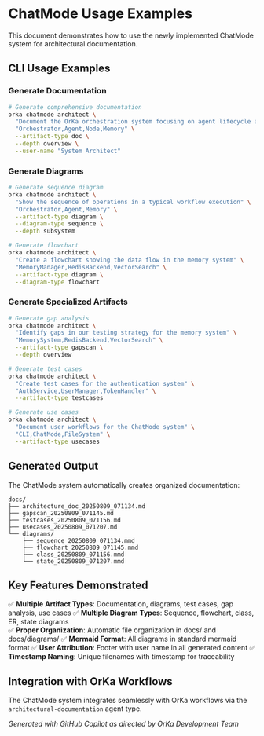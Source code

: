 # ChatMode Usage Examples

This document demonstrates how to use the newly implemented ChatMode system for architectural documentation.

## CLI Usage Examples

### Generate Documentation
```bash
# Generate comprehensive documentation
orka chatmode architect \
  "Document the OrKa orchestration system focusing on agent lifecycle and workflow execution" \
  "Orchestrator,Agent,Node,Memory" \
  --artifact-type doc \
  --depth overview \
  --user-name "System Architect"
```

### Generate Diagrams
```bash
# Generate sequence diagram
orka chatmode architect \
  "Show the sequence of operations in a typical workflow execution" \
  "Orchestrator,Agent,Memory" \
  --artifact-type diagram \
  --diagram-type sequence \
  --depth subsystem

# Generate flowchart
orka chatmode architect \
  "Create a flowchart showing the data flow in the memory system" \
  "MemoryManager,RedisBackend,VectorSearch" \
  --artifact-type diagram \
  --diagram-type flowchart
```

### Generate Specialized Artifacts
```bash
# Generate gap analysis
orka chatmode architect \
  "Identify gaps in our testing strategy for the memory system" \
  "MemorySystem,RedisBackend,VectorSearch" \
  --artifact-type gapscan \
  --depth overview

# Generate test cases
orka chatmode architect \
  "Create test cases for the authentication system" \
  "AuthService,UserManager,TokenHandler" \
  --artifact-type testcases

# Generate use cases
orka chatmode architect \
  "Document user workflows for the ChatMode system" \
  "CLI,ChatMode,FileSystem" \
  --artifact-type usecases
```

## Generated Output

The ChatMode system automatically creates organized documentation:

```
docs/
├── architecture_doc_20250809_071134.md
├── gapscan_20250809_071145.md
├── testcases_20250809_071156.md
├── usecases_20250809_071207.md
└── diagrams/
    ├── sequence_20250809_071134.mmd
    ├── flowchart_20250809_071145.mmd
    ├── class_20250809_071156.mmd
    └── state_20250809_071207.mmd
```

## Key Features Demonstrated

✅ **Multiple Artifact Types**: Documentation, diagrams, test cases, gap analysis, use cases
✅ **Multiple Diagram Types**: Sequence, flowchart, class, ER, state diagrams  
✅ **Proper Organization**: Automatic file organization in docs/ and docs/diagrams/
✅ **Mermaid Format**: All diagrams in standard mermaid format
✅ **User Attribution**: Footer with user name in all generated content
✅ **Timestamp Naming**: Unique filenames with timestamp for traceability

## Integration with OrKa Workflows

The ChatMode system integrates seamlessly with OrKa workflows via the `architectural-documentation` agent type.

_Generated with GitHub Copilot as directed by OrKa Development Team_